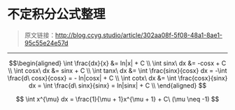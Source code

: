 # 不定积分公式整理

[annotation]: <id> (302aa08f-5f08-48a1-8ae1-95c55e24e57d)
[annotation]: <status> (public)
[annotation]: <create_time> (2019-04-26 22:57:55)
[annotation]: <category> (数学理论)
[annotation]: <tags> (微积分)
[annotation]: <comments> (true)

> 原文链接：<http://blog.ccyg.studio/article/302aa08f-5f08-48a1-8ae1-95c55e24e57d>

---

<input class='mathjax align' value='left' type='hidden'/>

$$\begin{aligned}
\int \frac{dx}{x} &= ln|x| + C
\\
\int sinx\ dx &= -cosx + C
\\
\int cosx\ dx &= sinx + C
\\
\int tanx\ dx
&= \int \frac{sinx}{cosx} dx 
= -\int \frac{d\ cosx}{cosx}
= - ln|cosx| + C
\\
\int cotx\ dx
&= \int \frac{cosx}{sinx} dx
= \int \frac{d\ sinx}{sinx}
= ln|sinx| + C
\\
\end{aligned}
$$

$$
\int x^{\mu} dx = \frac{1}{\mu + 1}x^{\mu + 1} + C\ (\mu \neq -1)
$$

